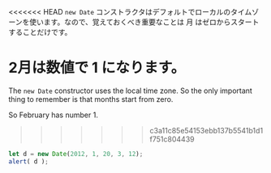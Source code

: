 <<<<<<< HEAD
`new Date` コンストラクタはデフォルトでローカルのタイムゾーンを使います。なので、覚えておくべき重要なことは 月 はゼロからスタートすることだけです。

2月は数値で 1 になります。
=======
The `new Date` constructor uses the local time zone. So the only important thing to remember is that months start from zero.

So February has number 1.
>>>>>>> c3a11c85e54153ebb137b5541b1d1f751c804439

```js run
let d = new Date(2012, 1, 20, 3, 12);
alert( d );
```

